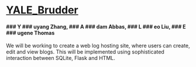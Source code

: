 # [YALE_Brudder](https://www.youtube.com/watch?v=WRtpPGxljK4)
#### ### Y ### uyang Zhang, ### A ### dam Abbas, ### L ### eo Liu, ### E ### ugene Thomas ###
We will be working to create a web log hosting site, where users can create, edit and view blogs. This will be implemented using sophisticated interaction between SQLite, Flask and HTML.
